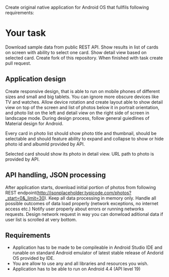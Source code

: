 Create original native application for Android OS that fullfils following requirements:

# Your task
Download sample data from public REST API. Show results in list of cards on screen with ability to select one card. Show detail view based on selected card. Create fork of this repository. When finished with task create pull request.

## Application design
Create responsive design, that is able to run on mobile phones of different sizes and small and big tablets. You can ignore more obscure devices like TV and watches.
Allow device rotation and create layout able to show detail view on top of the screen and list of photos below it in portrait orientation, and photo list on the left and detail view on the right side of screen in landscape mode.
During design process, follow general guiedlines of Material design for Android.

Every card in photo list should show photo title and thumbnail, should be selectable and should feature ability to expand and collapse to show or hide photo id and albumId provided by API.

Selected card should show its photo in detail view. URL path to photo is provided by API.

## API handling, JSON processing
After application starts, download initial portion of photos from following REST endpoint(http://jsonplaceholder.typicode.com/photos?_start=0&_limit=30). Keep all data processing in memory only. Handle all possible outcomes of data load properly (network exceptions, no internet access etc.)
Notify user properly about errors or running networks requests. Design network request in way you can donwload aditional data if user list is scrolled at very bottom.

## Requirements
- Application has to be made to be compileable in Android Studio IDE and runable on standard Android emulator of latest stable release of Andorid OS provided by IDE.
- You are allow to use any and all libraries and resources you wish.
- Application has to be able to run on Android 4.4 (API level 19)
